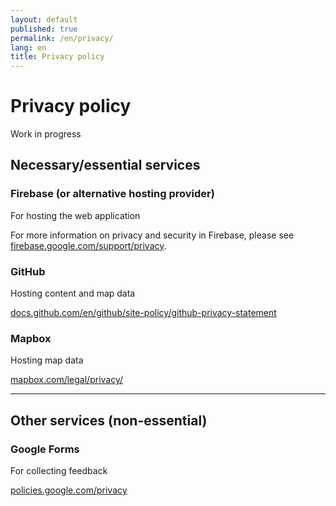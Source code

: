 ```yaml
---
layout: default
published: true
permalink: /en/privacy/
lang: en
title: Privacy policy
---
```



# Privacy policy

Work in progress

## Necessary/essential services

### Firebase (or alternative hosting provider)

For hosting the web application

For more information on privacy and security in Firebase, please see [firebase.google.com/support/privacy](https://firebase.google.com/support/privacy).

### GitHub

Hosting content and map data

[docs.github.com/en/github/site-policy/github-privacy-statement](https://docs.github.com/en/github/site-policy/github-privacy-statement)

### Mapbox

Hosting map data

[mapbox.com/legal/privacy/](https://www.mapbox.com/legal/privacy/)

---

## Other services (non-essential)

### Google Forms

For collecting feedback

[policies.google.com/privacy](https://policies.google.com/privacy)

